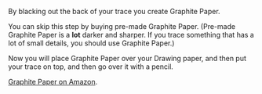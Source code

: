 By blacking out the back of your trace you create Graphite Paper.

You can skip this step by buying pre-made Graphite Paper. (Pre-made
Graphite Paper is a **lot** darker and sharper. If you trace something that
has a lot of small details, you should use Graphite Paper.)

Now you will place Graphite Paper over your Drawing paper, and then put
your trace on top, and then go over it with a pencil.

[Graphite Paper on Amazon][1].

[1]: https://www.amazon.com/graphite-paper/s?k=graphite+paper